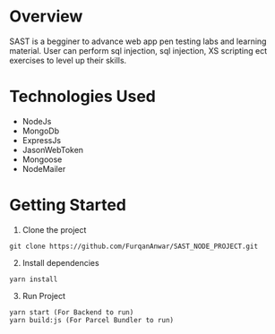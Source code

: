 # Overview
SAST is a begginer to advance web app pen testing labs and learning material. User can perform sql injection, sql injection, XS scripting ect exercises to level up their skills.

# Technologies Used
- NodeJs
- MongoDb
- ExpressJs
- JasonWebToken
- Mongoose
- NodeMailer


# Getting Started
1. Clone the project
~~~
git clone https://github.com/FurqanAnwar/SAST_NODE_PROJECT.git
~~~

2. Install dependencies
~~~
yarn install
~~~

3. Run Project
~~~
yarn start (For Backend to run)
yarn build:js (For Parcel Bundler to run)
~~~
